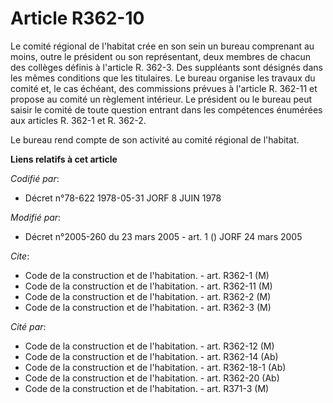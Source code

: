 # Article R362-10

Le comité régional de l'habitat crée en son sein un bureau comprenant au moins, outre le président ou son représentant, deux
membres de chacun des collèges définis à l'article R. 362-3. Des suppléants sont désignés dans les mêmes conditions que les
titulaires. Le bureau organise les travaux du comité et, le cas échéant, des commissions prévues à l'article R. 362-11 et
propose au comité un règlement intérieur. Le président ou le bureau peut saisir le comité de toute question entrant dans les
compétences énumérées aux articles R. 362-1 et R. 362-2.

Le bureau rend compte de son activité au comité régional de l'habitat.

**Liens relatifs à cet article**

_Codifié par_:

  - Décret n°78-622 1978-05-31 JORF 8 JUIN 1978

_Modifié par_:

  - Décret n°2005-260 du 23 mars 2005 - art. 1 () JORF 24 mars 2005

_Cite_:

  - Code de la construction et de l'habitation. - art. R362-1 (M)
  - Code de la construction et de l'habitation. - art. R362-11 (M)
  - Code de la construction et de l'habitation. - art. R362-2 (M)
  - Code de la construction et de l'habitation. - art. R362-3 (M)

_Cité par_:

  - Code de la construction et de l'habitation. - art. R362-12 (M)
  - Code de la construction et de l'habitation. - art. R362-14 (Ab)
  - Code de la construction et de l'habitation. - art. R362-18-1 (Ab)
  - Code de la construction et de l'habitation. - art. R362-20 (Ab)
  - Code de la construction et de l'habitation. - art. R371-3 (M)
